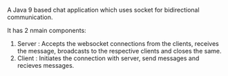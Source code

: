 A Java 9 based chat application which uses socket for bidirectional communication.

It has 2 nmain components:
1. Server : Accepts the websocket connections from the clients, receives the message, broadcasts to the respective clients and closes the same.
2. Client : Initiates the connection with server, send messages and recieves messages.
